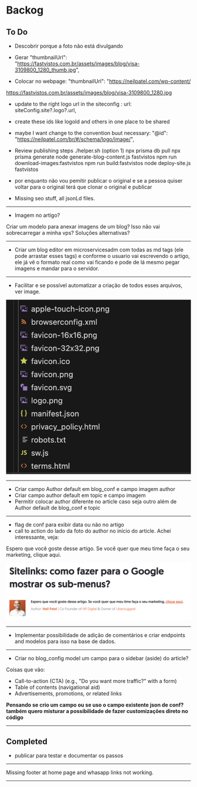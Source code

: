 # Backog

## To Do

- Descobrir porque a foto não está divulgando

- Gerar
                  "thumbnailUrl": "https://fastvistos.com.br/assets/images/blog/visa-3109800_1280_thumb.jpg",

- Colocar no webpage: "thumbnailUrl": "https://neilpatel.com/wp-content/

https://fastvistos.com.br/assets/images/blog/visa-3109800_1280.jpg

- update to the right logo url in the siteconfig :  url: siteConfig.site?.logo?.url,


- create these ids  like logoId and others in one place  to be shared

- maybe I want change to the convention buut necessary: "@id": "https://neilpatel.com/br/#/schema/logo/image/",



- Review publishing steps
 ./helper.sh (option 1)
 npx prisma db pull
 npx prisma generate
 node generate-blog-content.js fastvistos
 npm run download-images:fastvistos
 npm run build:fastvistos
 node deploy-site.js fastvistos


- por enquanto não vou pemitir publicar o original e se a pessoa quiser voltar para o original terá que clonar o original e publicar

- Missing seo stuff, all jsonLd files.

---

- Imagem no artigo?

Criar um modelo para anexar imagens de um blog? Isso não vai sobrecarregar a minha vps? Soluções alternativas?

---

- Criar um blog editor em microservicesadm com todas as md tags (ele pode arrastar esses tags) e conforme o usuario vai escrevendo o artigo, ele já vê o formato real como vai ficando e pode de lá mesmo pegar imagens e mandar para o servidor.

---

- Facilitar e se possível automatizar a criação de todos esses arquivos, ver image.

![alt text](image.png)

---

- Criar campo Author default em blog_conf e campo imagem author
- Criar campo author default em topic e campo imagem
- Permitir colocar author diferente no article caso seja outro além de Author default de blog_conf e topic

---

- flag de conf para exibir data ou não no artigo
- call to action do lado da foto do author no início do article. Achei interessante, veja:

Espero que você goste desse artigo. Se você quer que meu time faça o seu marketing, clique aqui.

![alt text](image-1.png)

---

- Implementar possibilidade de adição de comentários e criar endpoints and modelos para isso na base de dados.

---

- Criar no blog_config model um campo para o sidebar (aside) do article?

Coisas que vão:

- Call-to-action (CTA) (e.g., "Do you want more traffic?" with a form)
- Table of contents (navigational aid)
- Advertisements, promotions, or related links

**Pensando se crio um campo ou se uso o campo existente json de conf?**
**também quero misturar a possibilidade de fazer customizações direto no código**

---

## Completed

- publicar para testar e documentar os passos

---

Missing footer at home page and whasapp links not working.

---
